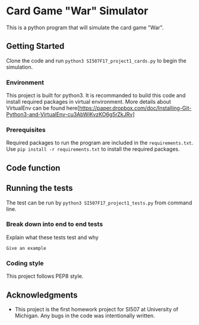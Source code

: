 # Card Game "War" Simulator

This is a python program that will simulate the card game "War". 

## Getting Started

Clone the code and run ```python3 SI507F17_project1_cards.py``` to begin the simulation.

### Environment

This project is built for python3. It is recommanded to build this code and install required packages in virtual environment. More details about VirtualEnv can be found here[https://paper.dropbox.com/doc/Installing-Git-Python3-and-VirtualEnv-cu3AbWiKvzKO6g5rZkJRv]
### Prerequisites

Required packages to run the program are included in the ```requirements.txt```.
Use ```pip install -r requirements.txt``` to install the required packages.

## Code function


## Running the tests

The test can be run by ```python3 SI507F17_project1_tests.py``` from command line.

### Break down into end to end tests

Explain what these tests test and why

```
Give an example
```

### Coding style

This project follows PEP8 style.


## Acknowledgments

* This project is the first homework project for SI507 at University of Michigan. Any bugs in the code was intentionally written.

